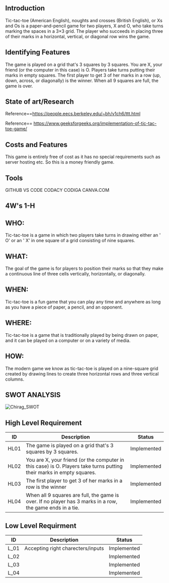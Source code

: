 ## Introduction 
Tic-tac-toe (American English), noughts and crosses (British English), or Xs
and Os is a paper-and-pencil game for two players, X and O, who take turns marking
the spaces in a 3×3 grid. The player who succeeds in placing three of their marks in a
horizontal, vertical, or diagonal row wins the game.


## Identifying Features 
The game is played on a grid that's 3 squares by 3 squares.
You are X, your friend (or the computer in this case) is O. Players take turns putting their marks in empty squares.
The first player to get 3 of her marks in a row (up, down, across, or diagonally) is the winner.
When all 9 squares are full, the game is over.

## State of art/Research
Reference==https://people.eecs.berkeley.edu/~bh/v1ch6/ttt.html


Reference== https://www.geeksforgeeks.org/implementation-of-tic-tac-toe-game/


## Costs and Features 
This game is entirely free of cost as it has no special requirements such as server hosting etc. So this is a money friendly game.


## Tools 
GITHUB
VS CODE
CODACY 
CODIGA
CANVA.COM

## 4W's 1-H

## WHO:
Tic-tac-toe is a game in which two players take turns in drawing either an ' O' or an ' X' in one square of a grid consisting of nine squares.

## WHAT:
The goal of the game is for players to position their marks so that they make a continuous line of three cells vertically, horizontally, or diagonally.

## WHEN:
Tic-tac-toe is a fun game that you can play any time and anywhere as long as you have a piece of paper, a pencil, and an opponent.

## WHERE:
Tic-tac-toe is a game that is traditionally played by being drawn on paper, and it can be played on a computer or on a variety of media.

## HOW:
The modern game we know as tic-tac-toe is played on a nine-square grid created by drawing lines to create three horizontal rows and three vertical columns. 

## SWOT ANALYSIS
![Chirag_SWOT](https://user-images.githubusercontent.com/60956507/153711616-45bd8c61-c547-478c-b0b9-f15885f412aa.png)

## High Level Requirement
| ID | Description | Status |
| --- | --- | --- |
| HL01 | The game is played on a grid that's 3 squares by 3 squares. | Implemented |
| HL02 | You are X, your friend (or the computer in this case) is O. Players take turns putting their marks in empty squares. | Implemented |
| HL03 | The first player to get 3 of her marks in a row is the winner | Implemented |
| HL04 | When all 9 squares are full, the game is over. If no player has 3 marks in a row, the game ends in a tie.| Implemented |


 ## Low Level Requirment
 | ID | Description | Status |
| --- | --- | --- |
| L_01 | Accepting right charecters/inputs | Implemented |
| L_02 |  | Implemented |
| L_03 | | Implemented |
| L_04 | | Implemented |

